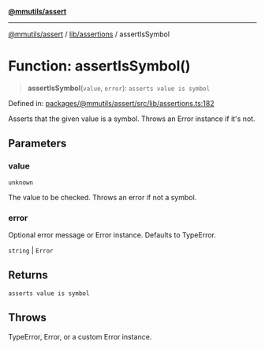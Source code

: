 [**@mmutils/assert**](../../../README.md)

***

[@mmutils/assert](../../../modules.md) / [lib/assertions](../README.md) / assertIsSymbol

# Function: assertIsSymbol()

> **assertIsSymbol**(`value`, `error`): `asserts value is symbol`

Defined in: [packages/@mmutils/assert/src/lib/assertions.ts:182](https://github.com/mastermind-0xff/-mm-monorepo/blob/3e4b2477717eab2e4a04b9b069db2113414b3f32/packages/@mmutils/assert/src/lib/assertions.ts#L182)

Asserts that the given value is a symbol. Throws an Error instance if it's
not.

## Parameters

### value

`unknown`

The value to be checked. Throws an error if not a symbol.

### error

Optional error message or Error instance. Defaults to TypeError.

`string` | `Error`

## Returns

`asserts value is symbol`

## Throws

TypeError, Error, or a custom Error instance.
